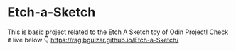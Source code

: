 # Etch-a-Sketch
This is basic project related to the Etch A Sketch toy of Odin Project!
Check it live below 👇
https://ragibgulzar.github.io/Etch-a-Sketch/
